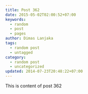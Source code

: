 ```yaml
---
title: Post 362
date: 2015-05-02T02:00:52+07:00
keywords:
  - random
  - post
  - pages
author: Dimas Lanjaka
tags:
  - random post
  - untagged
category:
  - random post
  - uncategorized
updated: 2014-07-23T20:48:22+07:00
---
```

This is content of post 362